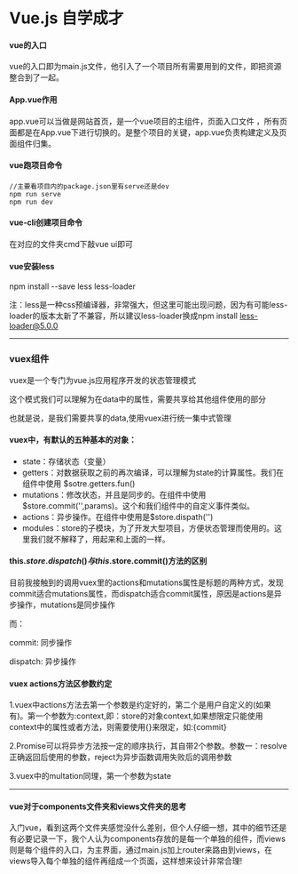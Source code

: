 # Vue.js 自学成才

#### vue的入口

vue的入口即为main.js文件，他引入了一个项目所有需要用到的文件，即把资源整合到了一起。

#### App.vue作用

app.vue可以当做是网站首页，是一个vue项目的主组件，页面入口文件 ，所有页面都是在App.vue下进行切换的。是整个项目的关键，app.vue负责构建定义及页面组件归集。

#### vue跑项目命令

```
//主要看项目内的package.json里有serve还是dev
npm run serve
npm run dev
```

#### vue-cli创建项目命令

在对应的文件夹cmd下敲vue ui即可

#### vue安装less

npm install --save less less-loader

注：less是一种css预编译器，非常强大，但这里可能出现问题，因为有可能less-loader的版本太新了不兼容，所以建议less-loader换成npm install less-loader@5.0.0

------

### vuex组件

vuex是一个专门为vue.js应用程序开发的状态管理模式

这个模式我们可以理解为在data中的属性，需要共享给其他组件使用的部分

也就是说，是我们需要共享的data,使用vuex进行统一集中式管理

#### **vuex中，有默认的五种基本的对象：**

- state：存储状态（变量）
- getters：对数据获取之前的再次编译，可以理解为state的计算属性。我们在组件中使用 $sotre.getters.fun()
- mutations：修改状态，并且是同步的。在组件中使用$store.commit('',params)。这个和我们组件中的自定义事件类似。
- actions：异步操作。在组件中使用是$store.dispath('')
- modules：store的子模块，为了开发大型项目，方便状态管理而使用的。这里我们就不解释了，用起来和上面的一样。

#### this.$store.dispatch() 与 this.$store.commit()方法的区别

目前我接触到的调用vuex里的actions和mutations属性是标题的两种方式，发现commit适合mutations属性，而dispatch适合commit属性，原因是actions是异步操作，mutations是同步操作         

   而：

commit: 同步操作

dispatch: 异步操作

#### vuex actions方法区参数约定

1.vuex中actions方法去第一个参数是约定好的，第二个是用户自定义的(如果有)。第一个参数为:context,即：store的对象context,如果想限定只能使用context中的属性或者方法，则需要使用{}来限定，如:{commit}

2.Promise可以将异步方法按一定的顺序执行，其自带2个参数。参数一：resolve正确返回后使用的参数，reject为异步函数调用失败后的调用参数

3.vuex中的multation同理，第一个参数为state

------

#### vue对于components文件夹和views文件夹的思考

入门vue，看到这两个文件夹感觉没什么差别，但个人仔细一想，其中的细节还是有必要记录一下，我个人认为components存放的是每一个单独的组件，而views则是每个组件的入口，为主界面，通过main.js加上router来路由到views，在views导入每个单独的组件再组成一个页面，这样想来设计非常合理!

